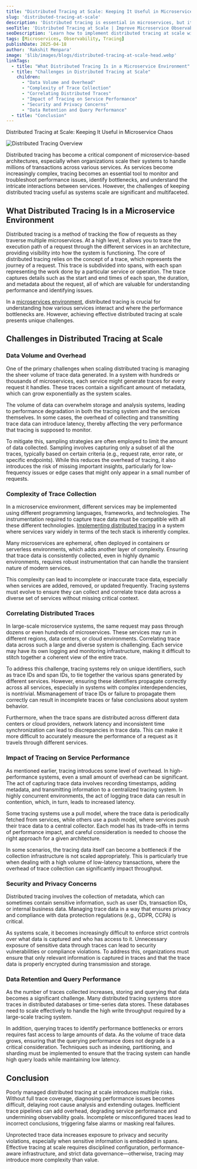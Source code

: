 ```yaml
---
title: "Distributed Tracing at Scale: Keeping It Useful in Microservice Chaos"
slug: 'distributed-tracing-at-scale'
description: 'Distributed tracing is essential in microservices, but its usefulness can degrade at scale. Learn how to maintain trace quality and performance across large systems.'
seoTitle: 'Distributed Tracing at Scale | Improve Microservice Observability | Improwised Tech'
seoDescription: 'Learn how to implement distributed tracing at scale without losing visibility or performance. Discover best practices to ensure trace quality in large systems.'
tags: [Microservices, Observability, Tracing]
publishDate: 2025-04-18
author: 'Rakshit Menpara'
image: '$lib/images/blogs/distributed-tracing-at-scale-head.webp'
linkTags:
  - title: "What Distributed Tracing Is in a Microservice Environment"
  - title: "Challenges in Distributed Tracing at Scale"
    children: 
      - "Data Volume and Overhead"
      - "Complexity of Trace Collection"
      - "Correlating Distributed Traces"
      - "Impact of Tracing on Service Performance"
      - "Security and Privacy Concerns"
      - "Data Retention and Query Performance"
  - title: "Conclusion"
---
```


Distributed Tracing at Scale: Keeping It Useful in Microservice Chaos

![Distributed Tracing Overview]($lib/images/blogs/distributed-tracing-at-scale-body.webp)

Distributed tracing has become a critical component of microservice-based architectures, especially when organizations scale their systems to handle millions of transactions across various services. As services become increasingly complex, tracing becomes an essential tool to monitor and troubleshoot performance issues, identify bottlenecks, and understand the intricate interactions between services. However, the challenges of keeping distributed tracing useful as systems scale are significant and multifaceted.

## What Distributed Tracing Is in a Microservice Environment

Distributed tracing is a method of tracking the flow of requests as they traverse multiple microservices. At a high level, it allows you to trace the execution path of a request through the different services in an architecture, providing visibility into how the system is functioning. The core of distributed tracing relies on the concept of a trace, which represents the journey of a request. This trace is subdivided into spans, with each span representing the work done by a particular service or operation. The trace captures details such as the start and end times of each span, the duration, and metadata about the request, all of which are valuable for understanding performance and identifying issues.

In a [microservices environment](/blog/implementing-oauth2-authorization-with-keycloak-gatekeeper/), distributed tracing is crucial for understanding how various services interact and where the performance bottlenecks are. However, achieving effective distributed tracing at scale presents unique challenges.

## Challenges in Distributed Tracing at Scale

### Data Volume and Overhead

One of the primary challenges when scaling distributed tracing is managing the sheer volume of trace data generated. In a system with hundreds or thousands of microservices, each service might generate traces for every request it handles. These traces contain a significant amount of metadata, which can grow exponentially as the system scales.

The volume of data can overwhelm storage and analysis systems, leading to performance degradation in both the tracing system and the services themselves. In some cases, the overhead of collecting and transmitting trace data can introduce latency, thereby affecting the very performance that tracing is supposed to monitor.

To mitigate this, sampling strategies are often employed to limit the amount of data collected. Sampling involves capturing only a subset of all the traces, typically based on certain criteria (e.g., request rate, error rate, or specific endpoints). While this reduces the overhead of tracing, it also introduces the risk of missing important insights, particularly for low-frequency issues or edge cases that might only appear in a small number of requests.

### Complexity of Trace Collection

In a microservice environment, different services may be implemented using different programming languages, frameworks, and technologies. The instrumentation required to capture trace data must be compatible with all these different technologies. [Implementing distributed tracing](/blog/simplifying-ingress-management-for-kubernetes/) in a system where services vary widely in terms of the tech stack is inherently complex.

Many microservices are ephemeral, often deployed in containers or serverless environments, which adds another layer of complexity. Ensuring that trace data is consistently collected, even in highly dynamic environments, requires robust instrumentation that can handle the transient nature of modern services.

This complexity can lead to incomplete or inaccurate trace data, especially when services are added, removed, or updated frequently. Tracing systems must evolve to ensure they can collect and correlate trace data across a diverse set of services without missing critical context.

### Correlating Distributed Traces

In large-scale microservice systems, the same request may pass through dozens or even hundreds of microservices. These services may run in different regions, data centers, or cloud environments. Correlating trace data across such a large and diverse system is challenging. Each service may have its own logging and monitoring infrastructure, making it difficult to stitch together a coherent view of the entire trace.

To address this challenge, tracing systems rely on unique identifiers, such as trace IDs and span IDs, to tie together the various spans generated by different services. However, ensuring these identifiers propagate correctly across all services, especially in systems with complex interdependencies, is nontrivial. Mismanagement of trace IDs or failure to propagate them correctly can result in incomplete traces or false conclusions about system behavior.

Furthermore, when the trace spans are distributed across different data centers or cloud providers, network latency and inconsistent time synchronization can lead to discrepancies in trace data. This can make it more difficult to accurately measure the performance of a request as it travels through different services.

### Impact of Tracing on Service Performance

As mentioned earlier, tracing introduces some level of overhead. In high-performance systems, even a small amount of overhead can be significant. The act of capturing trace data involves recording timestamps, adding metadata, and transmitting information to a centralized tracing system. In highly concurrent environments, the act of logging trace data can result in contention, which, in turn, leads to increased latency.

Some tracing systems use a pull model, where the trace data is periodically fetched from services, while others use a push model, where services push their trace data to a central collector. Each model has its trade-offs in terms of performance impact, and careful consideration is needed to choose the right approach for a given architecture.

In some scenarios, the tracing data itself can become a bottleneck if the collection infrastructure is not scaled appropriately. This is particularly true when dealing with a high volume of low-latency transactions, where the overhead of trace collection can significantly impact throughput.

### Security and Privacy Concerns

Distributed tracing involves the collection of metadata, which can sometimes contain sensitive information, such as user IDs, transaction IDs, or internal business data. Managing trace data in a way that ensures privacy and compliance with data protection regulations (e.g., GDPR, CCPA) is critical.

As systems scale, it becomes increasingly difficult to enforce strict controls over what data is captured and who has access to it. Unnecessary exposure of sensitive data through traces can lead to security vulnerabilities or compliance violations. To address this, organizations must ensure that only relevant information is captured in traces and that the trace data is properly encrypted during transmission and storage.

### Data Retention and Query Performance

As the number of traces collected increases, storing and querying that data becomes a significant challenge. Many distributed tracing systems store traces in distributed databases or time-series data stores. These databases need to scale effectively to handle the high write throughput required by a large-scale tracing system.

In addition, querying traces to identify performance bottlenecks or errors requires fast access to large amounts of data. As the volume of trace data grows, ensuring that the querying performance does not degrade is a critical consideration. Techniques such as indexing, partitioning, and sharding must be implemented to ensure that the tracing system can handle high query loads while maintaining low latency.

## Conclusion

Poorly managed distributed tracing at scale introduces multiple risks. Without full trace coverage, diagnosing performance issues becomes difficult, delaying root cause analysis and extending outages. Inefficient trace pipelines can add overhead, degrading service performance and undermining observability goals. Incomplete or misconfigured traces lead to incorrect conclusions, triggering false alarms or masking real failures.

Unprotected trace data increases exposure to privacy and security violations, especially when sensitive information is embedded in spans. Effective tracing at scale requires disciplined configuration, performance-aware infrastructure, and strict data governance—otherwise, tracing may introduce more complexity than value.

  
